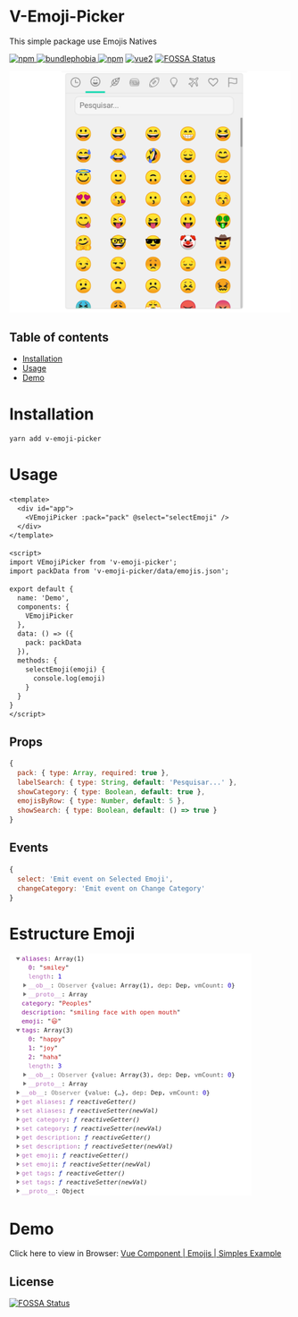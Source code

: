 # V-Emoji-Picker
This simple package use Emojis Natives

[![npm](https://img.shields.io/npm/v/v-emoji-picker.svg)
![bundlephobia](https://img.shields.io/bundlephobia/minzip/v-emoji-picker.svg?style=flat)
![npm](https://img.shields.io/npm/dm/v-emoji-picker.svg)](https://www.npmjs.com/package/v-emoji-picker)
[![vue2](https://img.shields.io/badge/vue-2.x-brightgreen.svg)](https://vuejs.org/)
[![FOSSA Status](https://app.fossa.io/api/projects/git%2Bgithub.com%2Fjoaoeudes7%2FV-Emoji-Picker.svg?type=shield)](https://app.fossa.io/projects/git%2Bgithub.com%2Fjoaoeudes7%2FV-Emoji-Picker?ref=badge_shield)

![example: Android](.demo.png)

## Table of contents
- [Installation](#installation)
- [Usage](#usage)
- [Demo](#demo)

# Installation
```bash
yarn add v-emoji-picker
```
# Usage
```vue
<template>
  <div id="app">
    <VEmojiPicker :pack="pack" @select="selectEmoji" />
  </div>
</template>

<script>
import VEmojiPicker from 'v-emoji-picker';
import packData from 'v-emoji-picker/data/emojis.json';

export default {
  name: 'Demo',
  components: {
    VEmojiPicker
  },
  data: () => ({
    pack: packData
  }),
  methods: {
    selectEmoji(emoji) {
      console.log(emoji)
    }
  }
}
</script>

```

## Props
```js
{
  pack: { type: Array, required: true },
  labelSearch: { type: String, default: 'Pesquisar...' },
  showCategory: { type: Boolean, default: true },
  emojisByRow: { type: Number, default: 5 },
  showSearch: { type: Boolean, default: () => true }
}
```

## Events
```js
{
  select: 'Emit event on Selected Emoji',
  changeCategory: 'Emit event on Change Category'
}
```

# Estructure Emoji
![](.emoji.png)

# Demo
Click here to view in Browser:
[Vue Component | Emojis | Simples Example](https://codesandbox.io/s/0m9x7ooo8v)


## License
[![FOSSA Status](https://app.fossa.io/api/projects/git%2Bgithub.com%2Fjoaoeudes7%2FV-Emoji-Picker.svg?type=large)](https://app.fossa.io/projects/git%2Bgithub.com%2Fjoaoeudes7%2FV-Emoji-Picker?ref=badge_large)